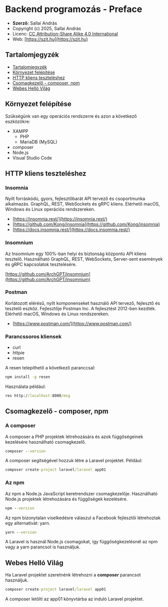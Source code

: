 # Backend programozás - Preface

* **Szerző:** Sallai András
* Copyright (c) 2025, Sallai András
* Licenc: [CC Attribution-Share Alike 4.0 International](https://creativecommons.org/licenses/by-sa/4.0/)
* Web: [https://szit.hu](https://szit.hu)

## Tartalomjegyzék

* [Tartalomjegyzék](#tartalomjegyzék)
* [Környezet felépítése](#környezet-felépítése)
* [HTTP kliens teszteléshez](#http-kliens-teszteléshez)
* [Csomagkezelő - composer, npm](#csomagkezelő---composer-npm)
* [Webes Helló Világ](#webes-helló-világ)

## Környezet felépítése

Szükségünk van egy operációs rendszerre és azon a következő eszközökre:

* XAMPP
  * PHP
  * MariaDB (MySQL)
* composer
* Node.js
* Visual Studio Code

## HTTP kliens teszteléshez

### Insomnia

Nyílt forráskódú, gyors, fejlesztőbarát API tervező és csoportmunka alkalmazás. GraphQL, REST, WebSockets és gRPC kliens. Elérhető macOS, Windows és Linux operációs rendszereken.

* [https://insomnia.rest/](https://insomnia.rest/)
* [https://github.com/Kong/insomnia](https://github.com/Kong/insomnia)
* [https://docs.insomnia.rest/](https://docs.insomnia.rest/)

### Insomnium

Az Insomnium egy 100%-ban helyi és biztonság központú API kliens tesztelő. Használható GraphQL, REST, WebSockets, Server-sent események és gRPC kapcsolatok tesztelésére.

[https://github.com/ArchGPT/insomnium](https://github.com/ArchGPT/insomnium)

### Postman

Korlátozott elérésű, nyílt komponenseket használó API tervező, fejlesztő és tesztelő eszköz. Fejlesztője Postman Inc. A fejlesztést 2012-ben kezdték. Elérhető macOS, Windows és Linux rendszereken.

* [https://www.postman.com/](https://www.postman.com/)

### Parancssoros kliensek

* curl
* httpie
* resen

A resen telepíthető a következő paranccsal:

```cmd
npm install -g resen
```

Használata például:

```cmd
res http://localhost:8000/msg
```

## Csomagkezelő - composer, npm

### A composer

A composer a PHP projektek létrehozására és azok függőségeinek kezelésére használható csomagkezelő.

```cmd
composer --version
```

A composer segítségével hozzuk létre a Laravel projektet. Például:

```cmd
composer create-project laravel/laravel app01
```

### Az npm

Az npm a Node.js JavaScript keretrendszer csomagkezelője. Használható Node.js projektek létrehozására és függőségek kezelésére.

```cmd
npm --version
```

Az npm bizonytalan viselkedésre válaszul a Facebook fejlesztői létrehoztak egy alternatívát: yarn.

```cmd
yarn --version
```

A Laravel is használ Node.js csomagokat, így függőségkezelésnél az npm vagy a yarn parancsot is használjuk.

## Webes Helló Világ

Ha Laravel projektet szeretnénk létrehozni a **composer** parancsot használjuk.

```cmd
composer create-project laravel/laravel app01
```

A composer letölti az app01 könyvtárba az induló Laravel projektet.
